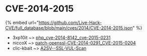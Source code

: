 # CVE-2014-2015
{% embed url="https://github.com/Live-Hack-CVE/full_database/blob/main/cves/2014/CVE-2014-2015.json" %}

* 3xp10it ~> [php_cve-2014-8142_cve-2015-0231](https://www.alice-snow.ru/2014/database/cve-2014-2015/php_cve-2014-8142_cve-2015-0231-3xp10it)
* niccoX ~> [patch-openssl-CVE-2014-0291_CVE-2015-0204](https://www.alice-snow.ru/2014/database/cve-2014-2015/patch-openssl-cve-2014-0291_cve-2015-0204-niccox)
* clic-kbait ~> [A2SV--SSL-VUL-Scan](https://www.alice-snow.ru/2014/database/cve-2014-2015/a2sv--ssl-vul-scan-clic-kbait)